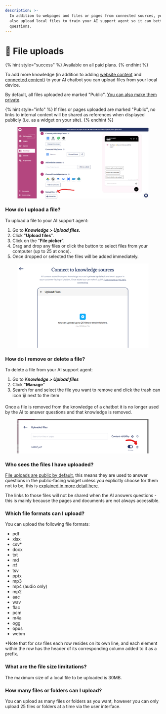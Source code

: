 ```yaml
---
description: >-
  In addition to webpages and files or pages from connected sources, you can
  also upload local files to train your AI support agent so it can better answer
  questions.
---
```


# 📂 File uploads

{% hint style="success" %}
Available on all paid plans.
{% endhint %}

To add more knowledge (in addition to adding [website content](sitesync-adding-and-syncing-your-website-content.md) and [connected content](connections/)) to your AI chatbot you can upload files from your local device.

By default, all files uploaded are marked "Public". [You can also make them private](private-internal-mode.md#setting-visibility-on-files-and-connections).&#x20;

{% hint style="info" %}
If files or pages uploaded are marked "Public", no links to internal content will be shared as references when displayed publicly (i.e. as a widget on your site).
{% endhint %}

<figure><img src="../.gitbook/assets/image (447).png" alt=""><figcaption></figcaption></figure>

### How do I upload a file?

To upload a file to your AI support agent:

1. Go to _**Knowledge > Upload files.**_
2. Click "**Upload files**".
3. Click on the "**File picker**".
4. Drag and drop any files or click the button to select files from your computer (up to 25 at once).
5. Once dropped or selected the files will be added immediately.

<figure><img src="../.gitbook/assets/image (83).png" alt=""><figcaption></figcaption></figure>

### How do I remove or delete a file?

To delete a file from your AI support agent:

1. Go to &#x4B;_**nowledge > Upload files**_
2. Click "**Manage**"
3. Search for and select the file you want to remove and click the trash can icon :wastebasket: next to the item

Once a file is removed from the knowledge of a chatbot it is no longer used by the AI to answer questions and that knowledge is removed.

<figure><img src="../.gitbook/assets/image (181).png" alt=""><figcaption></figcaption></figure>

### Who sees the files I have uploaded?

[File uploads are public by default](private-internal-mode.md#file-uploads), this means they are used to answer questions in the public-facing widget unless you explicitly choose for them not to be, this is [explained in more detail here](private-internal-mode.md#file-uploads).

The links to those files will not be shared when the AI answers questions - this is mainly because the pages and documents are not always accessible.&#x20;

### Which file formats can I upload?

You can upload the following file formats:

* pdf&#x20;
* xlsx
* csv\*
* docx
* txt
* md
* rtf
* tsv
* pptx
* mp3
* mp4 (audio only)
* mp2
* aac
* wav
* flac
* pcm
* m4a
* ogg
* opus
* webm

\*Note that for csv files each row resides on its own line, and each element within the row has the header of its corresponding column added to it as a prefix.

### What are the file size limitations?

The maximum size of a local file to be uploaded is 30MB.&#x20;

### How many files or folders can I upload?

You can upload as many files or folders as you want, however you can only upload 25 files or folders at a time via the user interface.

